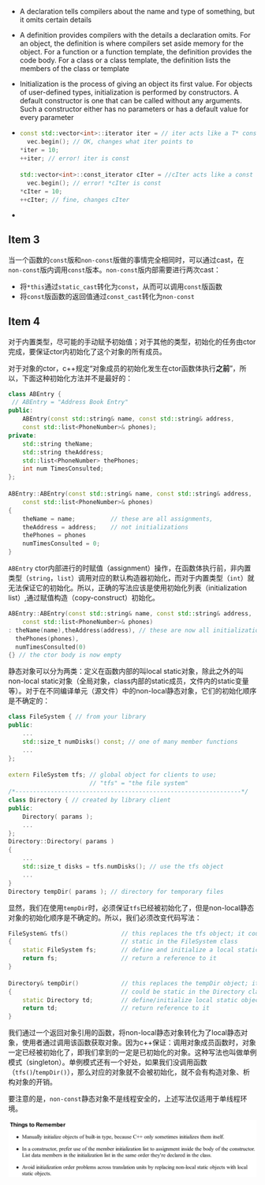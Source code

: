 - A declaration tells compilers about the name and type of something, but it omits certain details
- A definition provides compilers with the details a declaration omits. For an object, the definition is where compilers set aside memory for the object. For a function or a function template, the definition provides the code body. For a class or a class template, the definition lists the members of the class or template
- Initialization is the process of giving an object its first value. For objects of user-defined types, initialization is performed by constructors. A default constructor is one that can be called without any arguments. Such a constructor either has no parameters or has a default value for every parameter

- ```c++
  const std::vector<int>::iterator iter = // iter acts like a T* const
  	vec.begin(); // OK, changes what iter points to
  *iter = 10;
  ++iter; // error! iter is const
  
  std::vector<int>::const_iterator cIter = //cIter acts like a const T*
  	vec.begin(); // error! *cIter is const
  *cIter = 10;
  ++cIter; // fine, changes cIter
  ```

- 

## Item 3

当一个函数的`const`版和`non-const`版做的事情完全相同时，可以通过cast，在`non-const`版内调用`const`版本。`non-const`版内部需要进行两次cast：

- 将`*this`通过`static_cast`转化为`const`，从而可以调用`const`版函数
- 将`const`版函数的返回值通过`const_cast`转化为`non-const`

## Item 4

对于内置类型，尽可能的手动赋予初始值；对于其他的类型，初始化的任务由ctor完成，要保证ctor内初始化了这个对象的所有成员。

对于对象的ctor，c++规定“对象成员的初始化发生在ctor函数体执行**之前**”，所以，下面这种初始化方法并不是最好的：

```c++
class ABEntry {
 // ABEntry = "Address Book Entry"
public:
	ABEntry(const std::string& name, const std::string& address,
	const std::list<PhoneNumber>& phones);
private:
	std::string theName;
	std::string theAddress;
	std::list<PhoneNumber> thePhones;
	int num TimesConsulted;
};

ABEntry::ABEntry(const std::string& name, const std::string& address,
	const std::list<PhoneNumber>& phones)
{
	theName = name; 		 // these are all assignments,
	theAddress = address;    // not initializations
	thePhones = phones
	numTimesConsulted = 0;
}
```

`ABEntry` ctor内部进行的时赋值（assignment）操作，在函数体执行前，非内置类型（`string`，`list`）调用对应的默认构造器初始化，而对于内置类型（`int`）就无法保证它的初始化。所以，正确的写法应该是使用初始化列表（initialization list）,通过赋值构造（copy-construct）初始化。

```c++
ABEntry::ABEntry(const std::string& name, const std::string& address,
	const std::list<PhoneNumber>& phones) 
: theName(name),theAddress(address), // these are now all initializations, using copy-construct
  thePhones(phones),
  numTimesConsulted(0)
{} // the ctor body is now empty
```

静态对象可以分为两类：定义在函数内部的叫local static对象，除此之外的叫non-local static对象（全局对象，class内部的static成员，文件内的static变量等）。对于在不同编译单元（源文件）中的non-local静态对象，它们的初始化顺序是不确定的：

```c++
class FileSystem { // from your library
public:
	...
	std::size_t numDisks() const; // one of many member functions
	...
};

extern FileSystem tfs; // global object for clients to use;
					   // "tfs" = "the file system"
/*----------------------------------------------------------------*/
class Directory { // created by library client
public:
	Directory( params );
	...
};
Directory::Directory( params )
{
	...
	std::size_t disks = tfs.numDisks(); // use the tfs object
	...
}
Directory tempDir( params ); // directory for temporary files
```

显然，我们在使用`tempDir`时，必须保证`tfs`已经被初始化了，但是non-local静态对象的初始化顺序是不确定的。所以，我们必须改变代码写法：

```c++
FileSystem& tfs()				// this replaces the tfs object; it could be
{								// static in the FileSystem class
	static FileSystem fs;	    // define and initialize a local static object
	return fs;					// return a reference to it
}

Directory& tempDir()			// this replaces the tempDir object; it
{								// could be static in the Directory class
	static Directory td;		// define/initialize local static object
	return td;					// return reference to it
}
```

我们通过一个返回对象引用的函数，将non-local静态对象转化为了local静态对象，使用者通过调用该函数获取对象。因为c++保证：调用对象成员函数时，对象一定已经被初始化了，即我们拿到的一定是已初始化的对象。这种写法也叫做单例模式（singleton）。单例模式还有一个好处，如果我们没调用函数（`tfs()`/`tempDir()`），那么对应的对象就不会被初始化，就不会有构造对象、析构对象的开销。

要注意的是，`non-const`静态对象不是线程安全的，上述写法仅适用于单线程环境。

![image-20211028142911794](images\item4-conclusion.png)